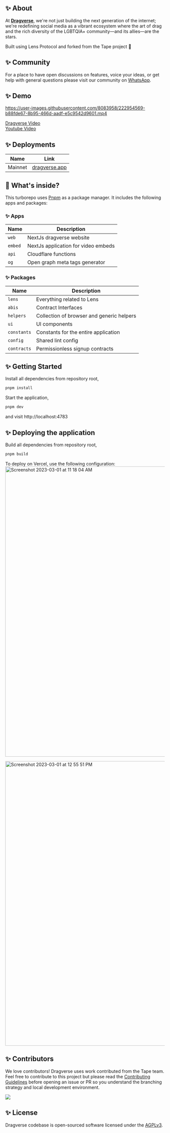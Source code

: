## ✨ About

At [**Dragverse**](https://dragverse.io), we're not just building the next generation of the internet; we're redefining social media as a vibrant ecosystem where the art of drag and the rich diversity of the LGBTQIA+ community—and its allies—are the stars.

Built using Lens Protocol and forked from the Tape project 🌿

## ✨ Community

For a place to have open discussions on features, voice your ideas, or get help with general questions please visit our community on [WhatsApp](https://chat.whatsapp.com/C7dXsMk9Som5ZPI5WDYH5k).

## ✨ Demo

https://user-images.githubusercontent.com/8083958/222954569-b88fde67-8b95-466d-aadf-e5c9542d9601.mp4

[Dragverse Video](https://dragverse.app/watch/0x70a8-0x01)  
[Youtube Video](https://youtu.be/65LG2dkBcBI)

## ✨ Deployments

| Name    | Link                                   |
| ------- | -------------------------------------- |
| Mainnet | [dragverse.app](https://dragverse.app) |

## 🔭 What's inside?

This turborepo uses [Pnpm](https://pnpm.io/) as a package manager. It includes the following apps and packages:

### ✨ Apps

| Name     | Description                         |
| -------- | ----------------------------------- |
| `web`    | NextJs dragverse website            |
| `embed`  | NextJs application for video embeds |
| `api`    | Cloudflare functions                |
| `og`     | Open graph meta tags generator      |

### ✨ Packages

| Name             | Description                               |
| ---------------- | ----------------------------------------- |
| `lens`           | Everything related to Lens                |
| `abis`           | Contract Interfaces                       |
| `helpers`        | Collection of browser and generic helpers |
| `ui`             | UI components                             |
| `constants`      | Constants for the entire application      |
| `config`         | Shared lint config                        |
| `contracts`      | Permissionless signup contracts           |

## ✨ Getting Started

Install all dependencies from repository root,

```bash
pnpm install
```

Start the application,

```bash
pnpm dev
```

and visit http://localhost:4783

## ✨ Deploying the application

Build all dependencies from repository root,

```bash
pnpm build
```

To deploy on Vercel, use the following configuration:
<img width="917" alt="Screenshot 2023-03-01 at 11 18 04 AM" src="https://user-images.githubusercontent.com/8083958/222251470-bf9be5f8-a172-4eac-930c-d7d557880787.png">

<img width="899" alt="Screenshot 2023-03-01 at 12 55 51 PM" src="https://user-images.githubusercontent.com/8083958/222251898-e8486738-a85e-4e35-99f4-781da701468c.png">

## ✨ Contributors

We love contributors! Dragverse uses work contributed from the Tape team. Feel free to contribute to this project but please read the [Contributing Guidelines](CONTRIBUTING.md) before opening an issue or PR so you understand the branching strategy and local development environment.

<a href="https://github.com/dragverse/marsha-v2/graphs/contributors">
  <img src="https://contrib.rocks/image?repo=dragverse/marsha-v2" />
</a>

## ✨ License

Dragverse codebase is open-sourced software licensed under the [AGPLv3](LICENSE).

